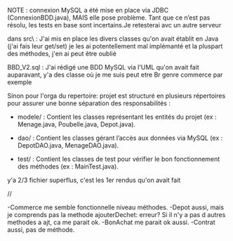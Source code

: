 NOTE : connexion MySQL a été mise en place via JDBC (ConnexionBDD.java), MAIS elle pose problème. Tant que ce n’est pas résolu, les tests en base sont incertains.Je retesterai avc un autre serveur

dans src\ : J'ai mis en place les divers classes qu'on avait établit en Java (j'ai fais leur get/set) je les ai potentellement mal implémanté et la pluspart des méthodes, j'en ai peut être oublié

BBD_V2.sql : J'ai rédigé une BDD MySQL via l'UML qu'on avait fait auparavant, y'a des classe où je me suis peut etre Br genre commerce par exemple 

Sinon pour l'orga du repertoire: 
projet est structuré en plusieurs répertoires pour assurer une bonne séparation des responsabilités :

- modele/ : Contient les classes représentant les entités du projet (ex : Menage.java, Poubelle.java, Depot.java).

- dao/ : Contient les classes gérant l’accès aux données via MySQL (ex : DepotDAO.java, MenageDAO.java).

- test/ : Contient les classes de test pour vérifier le bon fonctionnement des méthodes (ex : MainTest.java).



y'a 2/3 fichier superflus, c'est les 1er rendus qu'on avait fait

//

-Commerce me semble fonctionnelle niveau méthodes.
-Depot aussi, mais je comprends pas la methode ajouterDechet: erreur? Si il n'y a pas d autres methodes a ajt, ca me parait ok.
-BonAchat me parait ok aussi.
-Contrat aussi, pas de méthode.


